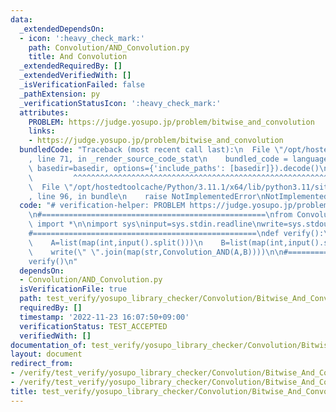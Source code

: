 ```yaml
---
data:
  _extendedDependsOn:
  - icon: ':heavy_check_mark:'
    path: Convolution/AND_Convolution.py
    title: And Convolution
  _extendedRequiredBy: []
  _extendedVerifiedWith: []
  _isVerificationFailed: false
  _pathExtension: py
  _verificationStatusIcon: ':heavy_check_mark:'
  attributes:
    PROBLEM: https://judge.yosupo.jp/problem/bitwise_and_convolution
    links:
    - https://judge.yosupo.jp/problem/bitwise_and_convolution
  bundledCode: "Traceback (most recent call last):\n  File \"/opt/hostedtoolcache/Python/3.11.1/x64/lib/python3.11/site-packages/onlinejudge_verify/documentation/build.py\"\
    , line 71, in _render_source_code_stat\n    bundled_code = language.bundle(stat.path,\
    \ basedir=basedir, options={'include_paths': [basedir]}).decode()\n          \
    \         ^^^^^^^^^^^^^^^^^^^^^^^^^^^^^^^^^^^^^^^^^^^^^^^^^^^^^^^^^^^^^^^^^^^^^^^^^^^^^^^^^\n\
    \  File \"/opt/hostedtoolcache/Python/3.11.1/x64/lib/python3.11/site-packages/onlinejudge_verify/languages/python.py\"\
    , line 96, in bundle\n    raise NotImplementedError\nNotImplementedError\n"
  code: "# verification-helper: PROBLEM https://judge.yosupo.jp/problem/bitwise_and_convolution\n\
    \n#==================================================\nfrom Convolution.AND_Convolution\
    \ import *\n\nimport sys\ninput=sys.stdin.readline\nwrite=sys.stdout.write\n\n\
    #==================================================\ndef verify():\n    N=int(input())\n\
    \    A=list(map(int,input().split()))\n    B=list(map(int,input().split()))\n\
    \    write(\" \".join(map(str,Convolution_AND(A,B))))\n\n#==================================================\n\
    verify()\n"
  dependsOn:
  - Convolution/AND_Convolution.py
  isVerificationFile: true
  path: test_verify/yosupo_library_checker/Convolution/Bitwise_And_Convolution.test.py
  requiredBy: []
  timestamp: '2022-11-23 16:07:50+09:00'
  verificationStatus: TEST_ACCEPTED
  verifiedWith: []
documentation_of: test_verify/yosupo_library_checker/Convolution/Bitwise_And_Convolution.test.py
layout: document
redirect_from:
- /verify/test_verify/yosupo_library_checker/Convolution/Bitwise_And_Convolution.test.py
- /verify/test_verify/yosupo_library_checker/Convolution/Bitwise_And_Convolution.test.py.html
title: test_verify/yosupo_library_checker/Convolution/Bitwise_And_Convolution.test.py
---
```

